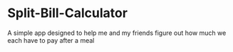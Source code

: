 # Split-Bill-Calculator
A simple app designed to help me and my friends figure out how much we each have to pay after a meal
